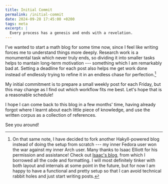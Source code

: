 ```yaml
---
title: Initial Commit
permalink: /initial-commit
date: 2024-09-28 17:45:00 +0200
tags: meta
excerpt: |
  Every process has a genesis and ends with a revelation.
---
```


I've wanted to start a math blog for some time now, since I feel like writing forces me to understand things more deeply.
Research work is a monumental task which never truly ends, so dividing it into smaller tasks helps to mantain long-term motivation --- something which I am remarkably bad at.
Setting a deadline for each post also helps me get work done instead of endlessly trying to refine it in an endless chase for perfection.[^fork]

My initial commitment is to prepare a small weekly post for each Friday, but this may change as I find out which workflow fits me best.
Let's hope that is a reasonable schedule!

I hope I can come back to this blog in a few months' time, having already forgot where I learnt about each little piece of knowledge, and use the written corpus as a collection of references.

See you around!

[^fork]: On that same note, I have decided to fork another Hakyll-powered blog instead of doing the setup from scratch --- my inner Fedora user won the war against my inner Arch user.
Many thanks to Isaac Elliott for his permission and assistance!
Check out [Isaac's blog](https://blog.ielliott.io/), from which I borrowed all the code and formatting.
I will most definitely tinker with both layout and internals at some point in the future, but for now I am happy to have a functional and pretty setup so that I can avoid technical rabbit holes and just start writing posts.
